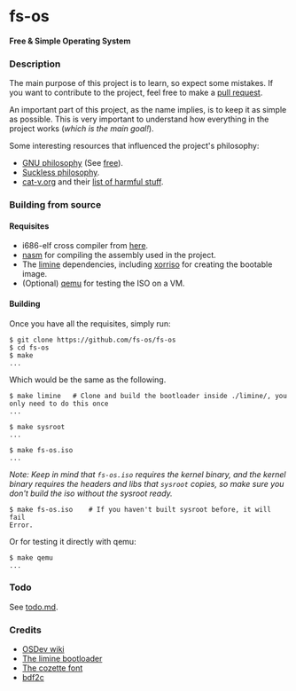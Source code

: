 # fs-os
**Free &amp; Simple Operating System**

### Description
The main purpose of this project is to learn, so expect some mistakes. If you want to contribute to the project, feel free to make a [pull request](https://github.com/fs-os/fs-os/pulls).

An important part of this project, as the name implies, is to keep it as simple as possible.
This is very important to understand how everything in the project works (*which is the main goal!*).

Some interesting resources that influenced the project's philosophy:
- [GNU philosophy](https://www.gnu.org/philosophy) (See [free](https://www.gnu.org/philosophy/free-sw.html)).
- [Suckless philosophy](https://suckless.org/philosophy).
- [cat-v.org](http://cat-v.org) and their [list of harmful stuff](http://harmful.cat-v.org).

### Building from source
#### Requisites
- i686-elf cross compiler from [here](https://github.com/fs-os/cross-compiler).
- [nasm](https://nasm.us) for compiling the assembly used in the project.
- The [limine](https://github.com/limine-bootloader/limine) dependencies, including [xorriso](https://www.gnu.org/software/xorriso) for creating the bootable image.
- (Optional) [qemu](https://www.qemu.org) for testing the ISO on a VM.

#### Building
Once you have all the requisites, simply run:
```console
$ git clone https://github.com/fs-os/fs-os
$ cd fs-os
$ make
...
```

Which would be the same as the following.
```console
$ make limine   # Clone and build the bootloader inside ./limine/, you only need to do this once
...

$ make sysroot
...

$ make fs-os.iso
...
```

*Note: Keep in mind that `fs-os.iso` requires the kernel binary, and the kernel binary requires the headers and libs that `sysroot` copies, so make sure you don't build the iso without the sysroot ready.*
```console
$ make fs-os.iso    # If you haven't built sysroot before, it will fail
Error.
```

Or for testing it directly with qemu:
```console
$ make qemu
...
```

### Todo
See [todo.md](TODO.md).

### Credits
- [OSDev wiki](https://wiki.osdev.org)
- [The limine bootloader](https://github.com/limine-bootloader/limine)
- [The cozette font](https://github.com/slavfox/Cozette)
- [bdf2c](https://github.com/pixelmatix/bdf2c)
